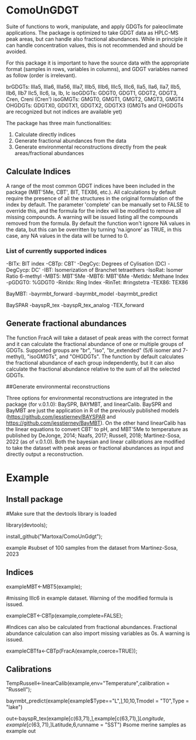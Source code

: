 # ComoUnGDGT

Suite of functions to work, manipulate, and apply GDGTs for paleoclimate applications. The package is optimized to take GDGT data as HPLC-MS peak areas, but can handle also fractional abundances. While in principle it can handle concentration values, this is not recommended and should be avoided.

For this package it is important to have the source data with the appropriate format (samples in rows, variables in columns), and GDGT variables named as follow (order is irrelevant).

brGDGTs: IIIa5, IIIa6, IIIa56, IIIa7, IIIb5, IIIb6, IIIc5, IIIc6, IIa5, IIa6, IIa7, IIb5, IIb6, IIb7 IIc5, IIc6, Ia, Ib, Ic isoGDGTs: GDGT0, GDGT1, GDGT2, GDGT3, Cren, Creni (Cren') isoGMGTs: GMGT0, GMGT1, GMGT2, GMGT3, GMGT4 OHGDGTs: GDGTX0, GDGTX1, GDGTX2, GDGTX3 (GMGTs and OHGDGTs are recognized but not indices are available yet)

The package has three main functionalities:

1) Calculate directly indices
2) Generate fractional abundances from the data
3) Generate environmental reconstructions directly from the peak areas/fractional abundances

## Calculate Indices

A range of the most common GDGT indices have been included in the package (MBT'5Me, CBT', BIT, TEX86, etc.). All calculations by default require the presence of all the structures in the original formulation of the index by default. The parameter 'complete' can be manually set to FALSE to override this, and the formula for the index will be modified to remove all missing compounds. A warning will be issued listing all the compounds removed from the formula. By default the function won't ignore NA values in the data, but this can be overritten by turning 'na.ignore' as TRUE, in this case, any NA values in the data will be turned to 0.

### List of currently supported indices

-BITx: BIT index
-CBTp: CBT'
-DegCyc: Degrees of Cylisation (DC)
-DegCycp: DC'
-IBT: Isomerization of Branchet tetraethers
-IsoRat: Isomer Ratio 6-methyl
-MBT5: MBT'5Me
-MBT6: MBT'6Me
-MetIdx: Methane Index
-pGDGT0: %GDGT0
-RinIdx: Ring Index
-RinTet: #ringstetra
-TEX86: TEX86

BayMBT:
-bayrmbt_forward
-bayrmbt_model
-bayrmbt_predict

BaySPAR
-bayspR_tex
-bayspR_tex_analog
-TEX_forward


## Generate fractional abundances

The function FracA will take a dataset of peak areas with the correct format and it can calculate the fractional abundance of one or multiple groups of GDGTs. Supported groups are "br", "iso", "br_extended" (5/6 isomer and 7-methyl), "isoGMGTs", and "OHGDGTs". The function by default calculates the fractional abundance of each group independently, but it can also calculate the fractional abundance relative to the sum of all the selected GDGTs.

##Generate environmental reconstructions

Three options for environmental reconstructions are integrated in the package (for v.0.1.0): BaySPR, BAYMBT, and linearCalib. BaySPR and BayMBT are just the application in R of the previously published models (https://github.com/jesstierney/BAYSPAR and https://github.com/jesstierney/BayMBT). On the other hand linearCalib has the linear equations to convert CBT' to pH, and MBT'5Me to temperature as published by DeJonge, 2014; Naafs, 2017; Russell, 2018; Martinez-Sosa, 2022 (as of v.0.1.0). Both the bayesian and linear calibrations are modified to take the dataset with peak areas or fractional abundances as input and directly output a reconstruction.

# Example

## Install package

#Make sure that the devtools library is loaded

library(devtools); 

install_github("Martoxa/ComoUnGdgt");

example #subset of 100 samples from the dataset from Martinez-Sosa, 2023

## Indices

exampleMBT<-MBT5(example);

#missing IIIc6 in example dataset. Warning of the modified formula is issued.

exampleCBT<-CBTp(example,complete=FALSE); 

#Indices can also be calculated from fractional abundances. Fractional abundance calculation can also import missing variables as 0s. A warning is issued.

exampleCBTfa<-CBTp(FracA(example,coerce=TRUE));

## Calibrations

TempRussell<-linearCalib(example,env="Temperature",calibration = "Russell");

bayrmbt_predict(example[example$Type=="L",],10,10,Tmodel = "T0",Type = "lake")

out<-bayspR_tex(example[c(63,71),],example[c(63,71),]$Longitude,example[c(63,71),]$Latitude,6,runname = "SST") #some merine samples as example
out
